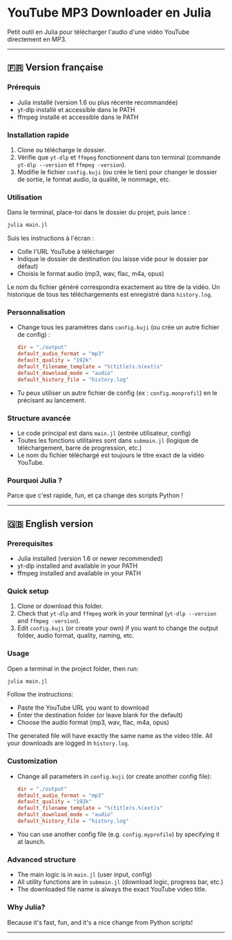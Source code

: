 # YouTube MP3 Downloader en Julia

Petit outil en Julia pour télécharger l'audio d'une vidéo YouTube directement en MP3.

---

## 🇫🇷 Version française

### Prérequis
- Julia installé (version 1.6 ou plus récente recommandée)
- yt-dlp installé et accessible dans le PATH
- ffmpeg installé et accessible dans le PATH

### Installation rapide
1. Clone ou télécharge le dossier.
2. Vérifie que `yt-dlp` et `ffmpeg` fonctionnent dans ton terminal (commande `yt-dlp --version` et `ffmpeg -version`).
3. Modifie le fichier `config.kuji` (ou crée le tien) pour changer le dossier de sortie, le format audio, la qualité, le nommage, etc.

### Utilisation
Dans le terminal, place-toi dans le dossier du projet, puis lance :

```bash
julia main.jl
```

Suis les instructions à l'écran :
- Colle l'URL YouTube à télécharger
- Indique le dossier de destination (ou laisse vide pour le dossier par défaut)
- Choisis le format audio (mp3, wav, flac, m4a, opus)

Le nom du fichier généré correspondra exactement au titre de la vidéo.
Un historique de tous tes téléchargements est enregistré dans `history.log`.

### Personnalisation
- Change tous les paramètres dans `config.kuji` (ou crée un autre fichier de config) :
  ```toml
  dir = "./output"
  default_audio_format = "mp3"
  default_quality = "192k"
  default_filename_template = "%(title)s.%(ext)s"
  default_download_mode = "audio"
  default_history_file = "history.log"
  ```
- Tu peux utiliser un autre fichier de config (ex : `config.monprofil`) en le précisant au lancement.

### Structure avancée
- Le code principal est dans `main.jl` (entrée utilisateur, config)
- Toutes les fonctions utilitaires sont dans `submain.jl` (logique de téléchargement, barre de progression, etc.)
- Le nom du fichier téléchargé est toujours le titre exact de la vidéo YouTube.

### Pourquoi Julia ?
Parce que c'est rapide, fun, et ça change des scripts Python !

---

## 🇬🇧 English version

### Prerequisites
- Julia installed (version 1.6 or newer recommended)
- yt-dlp installed and available in your PATH
- ffmpeg installed and available in your PATH

### Quick setup
1. Clone or download this folder.
2. Check that `yt-dlp` and `ffmpeg` work in your terminal (`yt-dlp --version` and `ffmpeg -version`).
3. Edit `config.kuji` (or create your own) if you want to change the output folder, audio format, quality, naming, etc.

### Usage
Open a terminal in the project folder, then run:

```bash
julia main.jl
```

Follow the instructions:
- Paste the YouTube URL you want to download
- Enter the destination folder (or leave blank for the default)
- Choose the audio format (mp3, wav, flac, m4a, opus)

The generated file will have exactly the same name as the video title.
All your downloads are logged in `history.log`.

### Customization
- Change all parameters in `config.kuji` (or create another config file):
  ```toml
  dir = "./output"
  default_audio_format = "mp3"
  default_quality = "192k"
  default_filename_template = "%(title)s.%(ext)s"
  default_download_mode = "audio"
  default_history_file = "history.log"
  ```
- You can use another config file (e.g. `config.myprofile`) by specifying it at launch.

### Advanced structure
- The main logic is in `main.jl` (user input, config)
- All utility functions are in `submain.jl` (download logic, progress bar, etc.)
- The downloaded file name is always the exact YouTube video title.

### Why Julia?
Because it's fast, fun, and it's a nice change from Python scripts!

---


